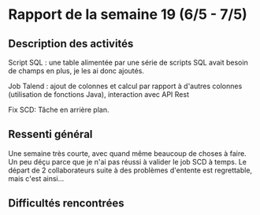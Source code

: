 # Rapport de la semaine 19 (6/5 - 7/5)
## Description des activités

Script SQL : une table alimentée par une série de scripts SQL avait besoin de champs en plus, je les ai donc ajoutés.

Job Talend : ajout de colonnes et calcul par rapport à d'autres colonnes (utilisation de fonctions Java), interaction avec API Rest

Fix SCD: Tâche en arrière plan.

## Ressenti général
Une semaine très courte, avec quand même beaucoup de choses à faire. Un peu déçu parce que je n'ai pas réussi à valider le job SCD à temps.
Le départ de 2 collaborateurs suite à des problèmes d'entente est regrettable, mais c'est ainsi...


## Difficultés rencontrées
